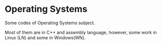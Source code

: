 # Operating Systems
Some codes of Operating Systems subject. 

Most of them are in C++ and assembly language, however, some work in Linux (LN) and some in Windows(WN). 
